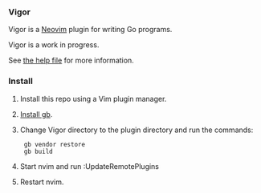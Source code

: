 ### Vigor

Vigor is a [Neovim](https://neovim.io/) plugin for writing Go programs.

Vigor is a work in progress. 

See [the help file](https://github.com/garyburd/vigor/blob/master/doc/vigor.txt) for more information.

### Install

1. Install this repo using a Vim plugin manager.
1. [Install gb](http://getgb.io/docs/install/).
1. Change Vigor directory to the plugin directory and run the commands:

        gb vendor restore
        gb build

1. Start nvim and run :UpdateRemotePlugins
1. Restart nvim.

